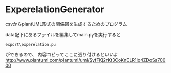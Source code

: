# ExperelationGenerator
csvからplantUML形式の関係図を生成するためのプログラム

data配下にあるファイルを編集してmain.pyを実行すると
```
export\experelation.pu
```
ができるので、
内容コピってここに張り付けるといいよ
http://www.plantuml.com/plantuml/uml/SyfFKj2rKt3CoKnELR1Io4ZDoSa70000